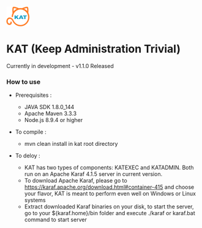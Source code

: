 ![KAT](kat_logo.png)
# KAT (Keep Administration Trivial)

Currently in development - v1.1.0 Released

### How to use

- Prerequisites :
	
	* JAVA SDK 1.8.0_144
	* Apache Maven 3.3.3
	* Node.js 8.9.4 or higher
	
- To compile :

	* mvn clean install in kat root directory
	
- To deloy :

	* KAT has two types of components: KATEXEC and KATADMIN. Both run on an Apache Karaf 4.1.5 server in current version.
	* To download Apache Karaf, please go to https://karaf.apache.org/download.html#container-415 and choose your flavor, KAT is meant to perform even well on Windows or Linux systems
	* Extract downloaded Karaf binaries on your disk, to start the server, go to your ${karaf.home}/bin folder and execute ./karaf or karaf.bat command to start server